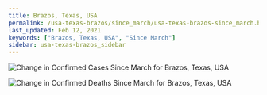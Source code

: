 ```yaml
---
title: Brazos, Texas, USA
permalink: /usa-texas-brazos/since_march/usa-texas-brazos-since_march.html
last_updated: Feb 12, 2021
keywords: ["Brazos, Texas, USA", "Since March"]
sidebar: usa-texas-brazos_sidebar
---
```


![Change in Confirmed Cases Since March for Brazos, Texas, USA](/covid_tracker/images/graphs/usa-texas-brazos-delta_confirmed-since_march_graph.png)

![Change in Confirmed Deaths Since March for Brazos, Texas, USA](/covid_tracker/images/graphs/usa-texas-brazos-delta_deaths-since_march_graph.png)
